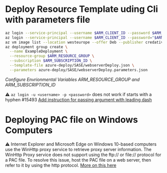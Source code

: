 # Deploy Resource Template uding Cli with parameters file

``` bash
az login --service-principal --username $ARM_CLIENT_ID --password $ARM_CLIENT_SECRET --tenant $ARM_TENANT_ID
az login --service-principal --username $ARM_CLIENT_ID --password="$ARM_CLIENT_SECRET" --tenant $ARM_TENANT_ID \\ if password start with dash -
az vm image list --location westeurope --offer Deb --publisher credativ --sku 8 --all --output table
az deployment group create \
  --name ExampleDeployment \
  --resource-group $ARM_RESOURCE_GROUP \
  --subscription $ARM_SUBSCRIPTION_ID \
  --template-file azure-deploy/SASE/webserverDeploy.json \
  --parameters azure-deploy/SASE/webserverDeploy.parameters.json
```
*Configure Envrionmental Variables ARM_RESOURCE_GROUP and ARM_SUBSCRIPTION_ID*

:warning: `az login -u <username> -p <password>` does not work if <password> starts with a hyphen #15493 
          [Add instruction for passing argument with leading dash](https://github.com/MicrosoftDocs/azure-docs-cli/pull/2318) 

# Deploying PAC file on Windows Computers

:warning: Internet Explorer and Microsoft Edge on Windows 10-based computers use the WinHttp proxy service to retrieve proxy server information. The WinHttp Proxy service does not support using the ftp:// or file:// protocol for a PAC file. To resolve this issue, host the PAC file on a web server, then refer to it by using the http protocol. [More on this here](https://docs.microsoft.com/en-us/troubleshoot/browsers/cannot-read-pac-file)



        



